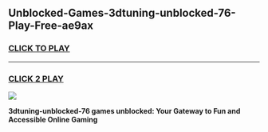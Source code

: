 
## Unblocked-Games-3dtuning-unblocked-76-Play-Free-ae9ax
<h3>
<a href="https://premium76.site?title=3dtuning-unblocked-76&ref=23A">CLICK TO PLAY</a></h3>
<hr>

<h3>
<a href="https://premium76.site?title=3dtuning-unblocked-76&ref=23A">CLICK 2 PLAY</a>
  
</h3>

<a href="https://premium76.site?title=3dtuning-unblocked-76&ref=23A"><img src="https://clearcache.store/games.png"></a>


**3dtuning-unblocked-76 games unblocked: Your Gateway to Fun and Accessible Online Gaming**
